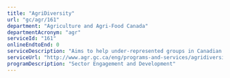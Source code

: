 ```yaml
---
title: "AgriDiversity"
url: "gc/agr/161"
department: "Agriculture and Agri-Food Canada"
departmentAcronym: "agr"
serviceId: "161"
onlineEndtoEnd: 0
serviceDescription: "Aims to help under-represented groups in Canadian agriculture, including youth, women, Indigenous Peoples, and persons with disabilities, to fully participate in the sector by helping these groups address the key issues and barriers they often face for sector participation."
serviceUrl: "http://www.agr.gc.ca/eng/programs-and-services/agridiversity-program/?id=1517326808755"
programDescription: "Sector Engagement and Development"
---
```

